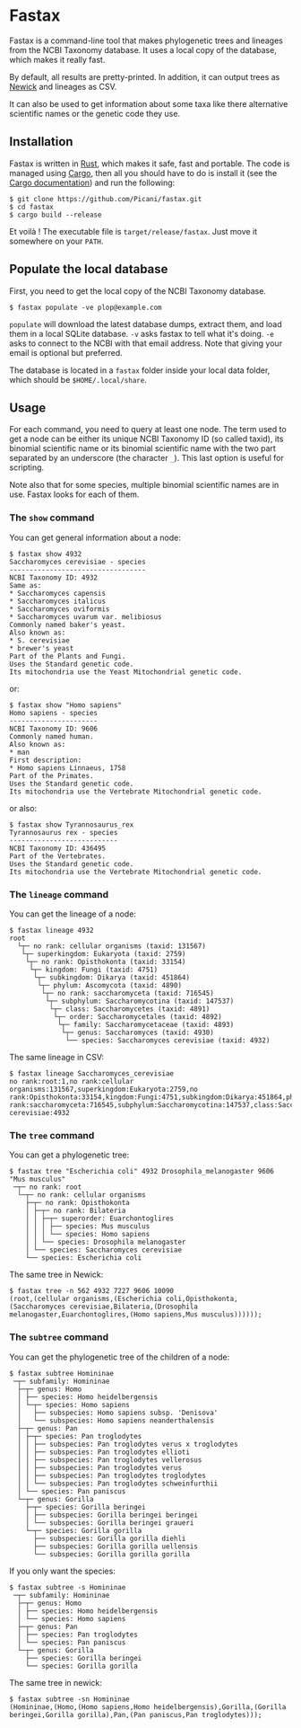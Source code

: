 Fastax
======

Fastax is a command-line tool that makes phylogenetic trees and lineages
from the NCBI Taxonomy database. It uses a local copy of the database,
which makes it really fast.

By default, all results are pretty-printed. In addition, it can output trees
as [Newick][1] and lineages as CSV.

It can also be used to get information about some taxa like there alternative
scientific names or the genetic code they use.

Installation
------------

Fastax is written in [Rust][2], which makes it safe, fast and portable. The
code is managed using [Cargo][3], then all you should have to do is install it
(see the [Cargo documentation][4]) and run the following:

```
$ git clone https://github.com/Picani/fastax.git
$ cd fastax
$ cargo build --release
```

Et voilà ! The executable file is `target/release/fastax`. Just move it
somewhere on your `PATH`.

Populate the local database
---------------------------

First, you need to get the local copy of the NCBI Taxonomy database.

    $ fastax populate -ve plop@example.com
    
`populate` will download the latest database dumps, extract them, and load
them in a local SQLite database. `-v` asks fastax to tell what it's doing.
`-e` asks to connect to the NCBI with that email address. Note that giving
your email is optional but preferred.

The database is located in a `fastax` folder inside your local data folder,
which should be `$HOME/.local/share`.

Usage
-----

For each command, you need to query at least one node. The term used to get
a node can be either its unique NCBI Taxonomy ID (so called taxid), its
binomial scientific name or its binomial scientific name with the two part
separated by an underscore (the character `_`). This last option is useful
for scripting.

Note also that for some species, multiple binomial scientific names are in
use. Fastax looks for each of them.

### The `show` command

You can get general information about a node:

```
$ fastax show 4932
Saccharomyces cerevisiae - species
----------------------------------
NCBI Taxonomy ID: 4932
Same as:
* Saccharomyces capensis
* Saccharomyces italicus
* Saccharomyces oviformis
* Saccharomyces uvarum var. melibiosus
Commonly named baker's yeast.
Also known as:
* S. cerevisiae
* brewer's yeast
Part of the Plants and Fungi.
Uses the Standard genetic code.
Its mitochondria use the Yeast Mitochondrial genetic code.
```

or:

```
$ fastax show "Homo sapiens"
Homo sapiens - species
----------------------
NCBI Taxonomy ID: 9606
Commonly named human.
Also known as:
* man
First description:
* Homo sapiens Linnaeus, 1758
Part of the Primates.
Uses the Standard genetic code.
Its mitochondria use the Vertebrate Mitochondrial genetic code.
```

or also:

```
$ fastax show Tyrannosaurus_rex
Tyrannosaurus rex - species
---------------------------
NCBI Taxonomy ID: 436495
Part of the Vertebrates.
Uses the Standard genetic code.
Its mitochondria use the Vertebrate Mitochondrial genetic code.
```


### The `lineage` command

You can get the lineage of a node:

```
$ fastax lineage 4932
root
  └┬─ no rank: cellular organisms (taxid: 131567)
   └┬─ superkingdom: Eukaryota (taxid: 2759)
    └┬─ no rank: Opisthokonta (taxid: 33154)
     └┬─ kingdom: Fungi (taxid: 4751)
      └┬─ subkingdom: Dikarya (taxid: 451864)
       └┬─ phylum: Ascomycota (taxid: 4890)
        └┬─ no rank: saccharomyceta (taxid: 716545)
         └┬─ subphylum: Saccharomycotina (taxid: 147537)
          └┬─ class: Saccharomycetes (taxid: 4891)
           └┬─ order: Saccharomycetales (taxid: 4892)
            └┬─ family: Saccharomycetaceae (taxid: 4893)
             └┬─ genus: Saccharomyces (taxid: 4930)
              └── species: Saccharomyces cerevisiae (taxid: 4932)
```

The same lineage in CSV:

```
$ fastax lineage Saccharomyces_cerevisiae
no rank:root:1,no rank:cellular organisms:131567,superkingdom:Eukaryota:2759,no rank:Opisthokonta:33154,kingdom:Fungi:4751,subkingdom:Dikarya:451864,phylum:Ascomycota:4890,no rank:saccharomyceta:716545,subphylum:Saccharomycotina:147537,class:Saccharomycetes:4891,order:Saccharomycetales:4892,family:Saccharomycetaceae:4893,genus:Saccharomyces:4930,species:Saccharomyces cerevisiae:4932
```


### The `tree` command

You can get a phylogenetic tree:

```
$ fastax tree "Escherichia coli" 4932 Drosophila_melanogaster 9606 "Mus musculus"
 ─┬─ no rank: root
  └─┬─ no rank: cellular organisms
    ├─┬─ no rank: Opisthokonta
    │ ├─┬─ no rank: Bilateria
    │ │ ├─┬─ superorder: Euarchontoglires
    │ │ │ ├── species: Mus musculus
    │ │ │ └── species: Homo sapiens
    │ │ └── species: Drosophila melanogaster
    │ └── species: Saccharomyces cerevisiae
    └── species: Escherichia coli
```

The same tree in Newick:

```
$ fastax tree -n 562 4932 7227 9606 10090
(root,(cellular organisms,(Escherichia coli,Opisthokonta,(Saccharomyces cerevisiae,Bilateria,(Drosophila melanogaster,Euarchontoglires,(Homo sapiens,Mus musculus))))));
```


### The `subtree` command

You can get the phylogenetic tree of the children of a node:

```
$ fastax subtree Homininae
 ─┬─ subfamily: Homininae
  ├─┬─ genus: Homo
  │ ├── species: Homo heidelbergensis
  │ └─┬─ species: Homo sapiens
  │   ├── subspecies: Homo sapiens subsp. 'Denisova'
  │   └── subspecies: Homo sapiens neanderthalensis
  ├─┬─ genus: Pan
  │ ├─┬─ species: Pan troglodytes
  │ │ ├── subspecies: Pan troglodytes verus x troglodytes
  │ │ ├── subspecies: Pan troglodytes ellioti
  │ │ ├── subspecies: Pan troglodytes vellerosus
  │ │ ├── subspecies: Pan troglodytes verus
  │ │ ├── subspecies: Pan troglodytes troglodytes
  │ │ └── subspecies: Pan troglodytes schweinfurthii
  │ └── species: Pan paniscus
  └─┬─ genus: Gorilla
    ├─┬─ species: Gorilla beringei
    │ ├── subspecies: Gorilla beringei beringei
    │ └── subspecies: Gorilla beringei graueri
    └─┬─ species: Gorilla gorilla
      ├── subspecies: Gorilla gorilla diehli
      ├── subspecies: Gorilla gorilla uellensis
      └── subspecies: Gorilla gorilla gorilla
```

If you only want the species:

```
$ fastax subtree -s Homininae
 ─┬─ subfamily: Homininae
  ├─┬─ genus: Homo
  │ ├── species: Homo heidelbergensis
  │ └── species: Homo sapiens
  ├─┬─ genus: Pan
  │ ├── species: Pan troglodytes
  │ └── species: Pan paniscus
  └─┬─ genus: Gorilla
    ├── species: Gorilla beringei
    └── species: Gorilla gorilla
```

The same tree in newick:

```
$ fastax subtree -sn Homininae
(Homininae,(Homo,(Homo sapiens,Homo heidelbergensis),Gorilla,(Gorilla beringei,Gorilla gorilla),Pan,(Pan paniscus,Pan troglodytes)));
```


[1]: http://evolution.genetics.washington.edu/phylip/newicktree.html
[2]: https://www.rust-lang.org
[3]: https://crates.io
[4]: https://doc.rust-lang.org/cargo/getting-started/installation.html
